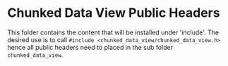 # Chunked Data View Public Headers

 This folder contains the content that will be installed under 'include'. The
 desired use is to call `#include <chunked_data_view/chunked_data_view.h>`
 hence all public headers need to placed in the sub folder `chunked_data_view`.

